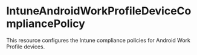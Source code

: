 
# IntuneAndroidWorkProfileDeviceCompliancePolicy

This resource configures the Intune compliance policies for Android Work Profile devices.
